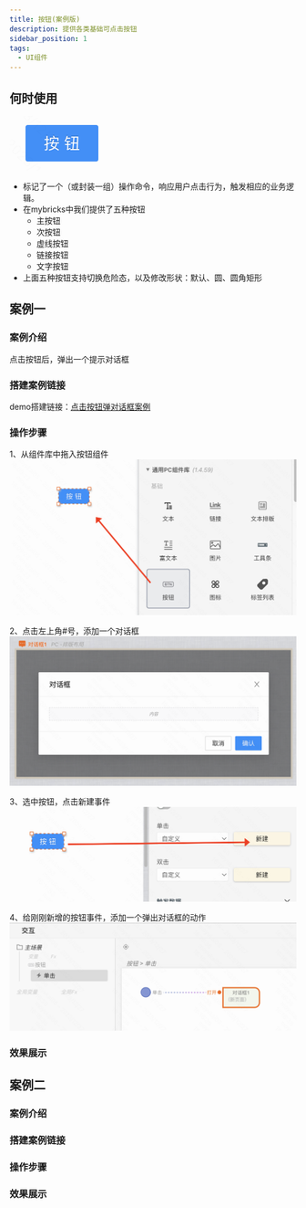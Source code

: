```yaml
---
title: 按钮(案例版)
description: 提供各类基础可点击按钮
sidebar_position: 1
tags:
  - UI组件
---
```

## 何时使用
![Alt text](img/image.png)

- 标记了一个（或封装一组）操作命令，响应用户点击行为，触发相应的业务逻辑。
- 在mybricks中我们提供了五种按钮
  - 主按钮
  - 次按钮
  - 虚线按钮
  - 链接按钮
  - 文字按钮
- 上面五种按钮支持切换危险态，以及修改形状：默认、圆、圆角矩形

## 案例一
### 案例介绍
点击按钮后，弹出一个提示对话框

### 搭建案例链接
demo搭建链接：[点击按钮弹对话框案例](https://my.mybricks.world/mybricks-app-pcspa/index.html?id=515009026859077)

### 操作步骤
1、从组件库中拖入按钮组件
![Alt text](img/image-2.png)

2、点击左上角#号，添加一个对话框 
![Alt text](img/image-3.png)

3、选中按钮，点击新建事件
![Alt text](img/image-4.png)

4、给刚刚新增的按钮事件，添加一个弹出对话框的动作
![Alt text](img/image-5.png)

### 效果展示

## 案例二
### 案例介绍
### 搭建案例链接
### 操作步骤
### 效果展示


